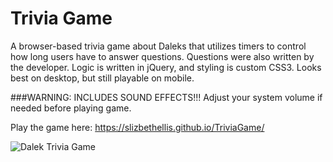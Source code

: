# Trivia Game
A browser-based trivia game about Daleks that utilizes timers to control how long users have to answer questions. Questions were also written by the developer. Logic is written in jQuery, and styling is custom CSS3. Looks best on desktop, but still playable on mobile.


###WARNING: INCLUDES SOUND EFFECTS!!! Adjust your system volume if needed before playing game.

Play the game here: https://slizbethellis.github.io/TriviaGame/

![Dalek Trivia Game](/dalek-trivia-game.png?raw=true)

